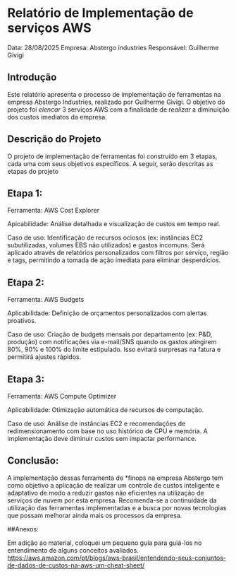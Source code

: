# Relatório de Implementação de serviços AWS
Data: 28/08/2025
Empresa: Abstergo industries
Responsável: Guilherme Givigi

## Introdução
Este relatório apresenta o processo de implementação de ferramentas na empresa Abstergo Industries, realizado por Guilherme Givigi. O objetivo do projeto foi *elencar* 3 serviços AWS com a finalidade de *realizar* a diminuição dos custos imediatos da empresa.

## Descrição do Projeto
O projeto de implementação de ferramentas foi construído em 3 etapas, cada uma com seus objetivos específicos. A seguir, serão descritas as etapas do projeto

## Etapa 1:
Ferramenta: AWS Cost Explorer

Apicabilidade: Análise detalhada e visualização de custos em tempo real.

Caso de uso:
Identificação de recursos ociosos (ex: instâncias EC2 subutilizadas, volumes EBS não utilizados) e gastos incomuns. Será aplicado através de relatórios personalizados com filtros por serviço, região e tags, permitindo a tomada de ação imediata para eliminar desperdícios.

## Etapa 2:
Ferramenta: AWS Budgets

Aplicabilidade: Definição de orçamentos personalizados com alertas proativos.

Caso de uso:
Criação de budgets mensais por departamento (ex: P&D, produção) com notificações via e-mail/SNS quando os gastos atingirem 80%, 90% e 100% do limite estipulado. Isso evitará surpresas na fatura e permitirá ajustes rápidos.

## Etapa 3:
Ferramenta: AWS Compute Optimizer

Aplicabilidade: Otimização automática de recursos de computação.

Caso de uso:
Análise de instâncias EC2 e recomendações de redimensionamento com base no uso histórico de CPU e memória. A implementação deve diminuir custos sem impactar performance.

## Conclusão:
A implementação dessas ferramenta de *finops na empresa Abstergo tem como objetivo a aplicação de realizar um controle de custos inteligente e adaptativo de modo a reduzir gastos não eficientes na utilização de serviços de nuvem por esta empresa. Recomenda-se a continuidade da utilização das ferramentas implementadas e a busca por novas tecnologias que possam melhorar ainda mais os processos da empresa.

##Anexos:

Em adição ao material, coloquei um pequeno guia para guiá-los no entendimento de alguns conceitos avaliados. https://aws.amazon.com/pt/blogs/aws-brasil/entendendo-seus-conjuntos-de-dados-de-custos-na-aws-um-cheat-sheet/
